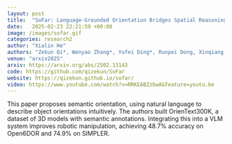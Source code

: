 ```yaml
---
layout: post
title:  "SoFar: Language-Grounded Orientation Bridges Spatial Reasoning and Object Manipulation"
date:   2025-02-23 22:21:59 +00:00
image: /images/sofar.gif
categories: research2
author: "Xialin He"
authors: "Zekun Qi*, Wenyao Zhang*, Yufei Ding*, Runpei Dong, Xinqiang Yu, Jingwen Li, Lingyun Xu, Baoyu Li, <strong>Xialin He</strong>, Guofan Fan, Jiazhao Zhang, Jiawei He, Jiayuan Gu, Xin Jin, Kaisheng Ma, Zhizheng Zhang, He Wang, Li Yi"
venue: "arxiv2025"
arxiv: https://arxiv.org/abs/2502.13143
code: https://github.com/qizekun/SoFar
website: https://qizekun.github.io/sofar/
video: https://www.youtube.com/watch?v=RRKEABZzbwA&feature=youtu.be
---
```

This paper proposes semantic orientation, using natural language to describe object orientations intuitively. The authors built OrienText300K, a dataset of 3D models with semantic annotations. Integrating this into a VLM system improves robotic manipulation, achieving 48.7% accuracy on Open6DOR and 74.9% on SIMPLER.